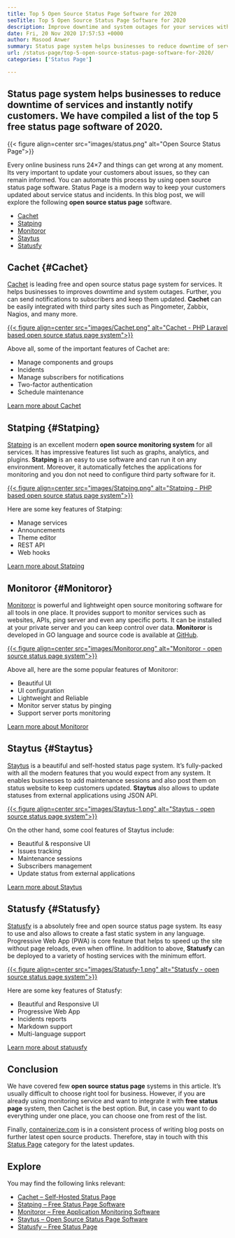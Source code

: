 ```yaml
---
title: Top 5 Open Source Status Page Software for 2020
seoTitle: Top 5 Open Source Status Page Software for 2020
description: Improve downtime and system outages for your services with the help of free and open source status page systems. Send notifications to update customers.
date: Fri, 20 Nov 2020 17:57:53 +0000
author: Masood Anwer
summary: Status page system helps businesses to reduce downtime of services and instantly notify customers. We have compiled a list of the top 5 free status page software of 2020.
url: /status-page/top-5-open-source-status-page-software-for-2020/
categories: ['Status Page']

---
```

## Status page system helps businesses to reduce downtime of services and instantly notify customers. We have compiled a list of the top 5 free status page software of 2020.

{{< figure align=center src="images/status.png" alt="Open Source Status Page">}}  

Every online business runs 24×7 and things can get wrong at any moment. Its very important to update your customers about issues, so they can remain informed. You can automate this process by using open source status page software. Status Page is a modern way to keep your customers updated about service status and incidents. In this blog post, we will explore the following **open source status page** software.

  * [Cachet][1]
  * [Statping][2]
  * [Monitoror][3]
  * [Staytus][4]
  * [Statusfy][5]

## Cachet {#Cachet}

[Cachet][6] is leading free and open source status page system for services. It helps businesses to improves downtime and system outages. Further, you can send notifications to subscribers and keep them updated. **Cachet** can be easily integrated with third party sites such as Pingometer, Zabbix, Nagios, and many more.

[{{< figure align=center src="images/Cachet.png" alt="Cachet - PHP Laravel based open source status page system">}}][7] 

Above all, some of the important features of Cachet are:

  * Manage components and groups
  * Incidents
  * Manage subscribers for notifications
  * Two-factor authentication
  * Schedule maintenance

[Learn more about Cachet][7]

## Statping {#Statping}

[Statping][8] is an excellent modern **open source monitoring system** for all services. It has impressive features list such as graphs, analytics, and plugins. **Statping** is an easy to use software and can run it on any environment. Moreover, it automatically fetches the applications for monitoring and you don not need to configure third party software for it.

[{{< figure align=center src="images/Statping.png" alt="Statping - PHP based open source status page system">}}][9] 

Here are some key features of Statping:

  * Manage services
  * Announcements
  * Theme editor
  * REST API
  * Web hooks

[Learn more about Statping][9]

## Monitoror {#Monitoror}

[Monitoror][10] is powerful and lightweight open source monitoring software for all tools in one place. It provides support to monitor services such as websites, APIs, ping server and even any specific ports. It can be installed at your private server and you can keep control over data. **Monitoror** is developed in GO language and source code is available at [GitHub][11].

[{{< figure align=center src="images/Monitoror.png" alt="Monitoror - open source status page system">}}][12] 

Above all, here are the some popular features of Monitoror:

  * Beautiful UI
  * UI configuration
  * Lightweight and Reliable
  * Monitor server status by pinging
  * Support server ports monitoring

[Learn more about Monitoror][12]

## Staytus {#Staytus}

[Staytus][13] is a beautiful and self-hosted status page system. It’s fully-packed with all the modern features that you would expect from any system. It enables businesses to add maintenance sessions and also post them on status website to keep customers updated. **Staytus** also allows to update statuses from external applications using JSON API.

[{{< figure align=center src="images/Staytus-1.png" alt="Staytus - open source status page system">}}][14] 

On the other hand, some cool features of Staytus include:

  * Beautiful & responsive UI
  * Issues tracking
  * Maintenance sessions
  * Subscribers management
  * Update status from external applications

[Learn more about Staytus][14]

## Statusfy {#Statusfy}

[Statusfy][15] is a absolutely free and open source status page system. Its easy to use and also allows to create a fast static system in any language. Progressive Web App (PWA) is core feature that helps to speed up the site without page reloads, even when offline. In addition to above, **Statusfy** can be deployed to a variety of hosting services with the minimum effort.

[{{< figure align=center src="images/Statusfy-1.png" alt="Statusfy - open source status page system">}}][16] 

Here are some key features of Statusfy:

  * Beautiful and Responsive UI
  * Progressive Web App
  * Incidents reports
  * Markdown support
  * Multi-language support

[Learn more about statuusfy][16]

## Conclusion

We have covered few **open source status page** systems in this article. It’s usually difficult to choose right tool for business. However, if you are already using monitoring service and want to integrate it with **free status page** system, then Cachet is the best option. But, in case you want to do everything under one place, you can choose one from rest of the list.

Finally, [containerize.com][17] is in a consistent process of writing blog posts on further latest open source products. Therefore, stay in touch with this [Status Page][18] category for the latest updates.

## Explore

You may find the following links relevant:

  * [Cachet – Self-Hosted Status Page][7]
  * [Statping – Free Status Page Software][9]
  * [Monitoror – Free Application Monitoring Software][12]
  * [Staytus – Open Source Status Page Software][14]
  * [Statusfy – Free Status Page][16]

 [1]: #Cachet
 [2]: #Statping
 [3]: #Monitoror
 [4]: #Staytus
 [5]: #Statusfy
 [6]: https://cachethq.io/
 [7]: https://products.containerize.com/status/cachet
 [8]: https://statping.com
 [9]: https://products.containerize.com/status/statping
 [10]: https://monitoror.com
 [11]: https://github.com/monitoror/monitoror
 [12]: https://products.containerize.com/status/monitoror
 [13]: https://staytus.co
 [14]: https://products.containerize.com/status/staytus
 [15]: https://marquez.co/statusfy
 [16]: https://products.containerize.com/status/statusfy
 [17]: https://containerize.com
 [18]: https://blog.containerize.com/category/status-page/